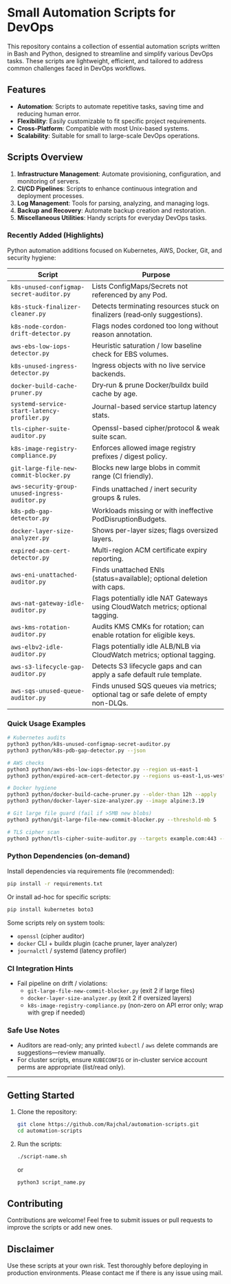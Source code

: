 # Small Automation Scripts for DevOps

This repository contains a collection of essential automation scripts written in Bash and Python, designed to streamline and simplify various DevOps tasks. These scripts are lightweight, efficient, and tailored to address common challenges faced in DevOps workflows.

## Features

- **Automation**: Scripts to automate repetitive tasks, saving time and reducing human error.
- **Flexibility**: Easily customizable to fit specific project requirements.
- **Cross-Platform**: Compatible with most Unix-based systems.
- **Scalability**: Suitable for small to large-scale DevOps operations.

## Scripts Overview

1. **Infrastructure Management**: Automate provisioning, configuration, and monitoring of servers.
2. **CI/CD Pipelines**: Scripts to enhance continuous integration and deployment processes.
3. **Log Management**: Tools for parsing, analyzing, and managing logs.
4. **Backup and Recovery**: Automate backup creation and restoration.
5. **Miscellaneous Utilities**: Handy scripts for everyday DevOps tasks.

### Recently Added (Highlights)

Python automation additions focused on Kubernetes, AWS, Docker, Git, and security hygiene:

| Script | Purpose |
|--------|---------|
| `k8s-unused-configmap-secret-auditor.py` | Lists ConfigMaps/Secrets not referenced by any Pod. |
| `k8s-stuck-finalizer-cleaner.py` | Detects terminating resources stuck on finalizers (read‑only suggestions). |
| `k8s-node-cordon-drift-detector.py` | Flags nodes cordoned too long without reason annotation. |
| `aws-ebs-low-iops-detector.py` | Heuristic saturation / low baseline check for EBS volumes. |
| `k8s-unused-ingress-detector.py` | Ingress objects with no live service backends. |
| `docker-build-cache-pruner.py` | Dry‑run & prune Docker/buildx build cache by age. |
| `systemd-service-start-latency-profiler.py` | Journal-based service startup latency stats. |
| `tls-cipher-suite-auditor.py` | Openssl-based cipher/protocol & weak suite scan. |
| `k8s-image-registry-compliance.py` | Enforces allowed image registry prefixes / digest policy. |
| `git-large-file-new-commit-blocker.py` | Blocks new large blobs in commit range (CI friendly). |
| `aws-security-group-unused-ingress-auditor.py` | Finds unattached / inert security groups & rules. |
| `k8s-pdb-gap-detector.py` | Workloads missing or with ineffective PodDisruptionBudgets. |
| `docker-layer-size-analyzer.py` | Shows per-layer sizes; flags oversized layers. |
| `expired-acm-cert-detector.py` | Multi-region ACM certificate expiry reporting. |
| `aws-eni-unattached-auditor.py` | Finds unattached ENIs (status=available); optional deletion with caps. |
| `aws-nat-gateway-idle-auditor.py` | Flags potentially idle NAT Gateways using CloudWatch metrics; optional tagging. |
| `aws-kms-rotation-auditor.py` | Audits KMS CMKs for rotation; can enable rotation for eligible keys. |
| `aws-elbv2-idle-auditor.py` | Flags potentially idle ALB/NLB via CloudWatch metrics; optional tagging. |
| `aws-s3-lifecycle-gap-auditor.py` | Detects S3 lifecycle gaps and can apply a safe default rule template. |
| `aws-sqs-unused-queue-auditor.py` | Finds unused SQS queues via metrics; optional tag or safe delete of empty non-DLQs. |

### Quick Usage Examples

```bash
# Kubernetes audits
python3 python/k8s-unused-configmap-secret-auditor.py
python3 python/k8s-pdb-gap-detector.py --json

# AWS checks
python3 python/aws-ebs-low-iops-detector.py --region us-east-1
python3 python/expired-acm-cert-detector.py --regions us-east-1,us-west-2 --days 20

# Docker hygiene
python3 python/docker-build-cache-pruner.py --older-than 12h --apply
python3 python/docker-layer-size-analyzer.py --image alpine:3.19

# Git large file guard (fail if >5MB new blobs)
python3 python/git-large-file-new-commit-blocker.py --threshold-mb 5

# TLS cipher scan
python3 python/tls-cipher-suite-auditor.py --targets example.com:443 --full --json
```

### Python Dependencies (on-demand)

Install dependencies via requirements file (recommended):

```bash
pip install -r requirements.txt
```

Or install ad-hoc for specific scripts:

```bash
pip install kubernetes boto3
```

Some scripts rely on system tools:
- `openssl` (cipher auditor)
- `docker` CLI + buildx plugin (cache pruner, layer analyzer)
- `journalctl` / systemd (latency profiler)

### CI Integration Hints

- Fail pipeline on drift / violations:
    - `git-large-file-new-commit-blocker.py` (exit 2 if large files)
    - `docker-layer-size-analyzer.py` (exit 2 if oversized layers)
    - `k8s-image-registry-compliance.py` (non-zero on API error only; wrap with grep if needed)

### Safe Use Notes

- Auditors are read-only; any printed `kubectl` / `aws` delete commands are suggestions—review manually.
- For cluster scripts, ensure `KUBECONFIG` or in-cluster service account perms are appropriate (list/read only).

---

## Getting Started

1. Clone the repository:
    ```bash
    git clone https://github.com/Rajchal/automation-scripts.git
    cd automation-scripts
    ```

2. Run the scripts:
    ```bash
    ./script-name.sh
    ```
    or
    ```bash
    python3 script_name.py
    ```

## Contributing

Contributions are welcome! Feel free to submit issues or pull requests to improve the scripts or add new ones.


## Disclaimer

Use these scripts at your own risk. Test thoroughly before deploying in production environments. Please contact me if there is any issue using mail.
